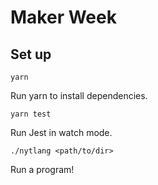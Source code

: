 # Maker Week

## Set up

`yarn`

Run yarn to install dependencies.

`yarn test`

Run Jest in watch mode.

`./nytlang <path/to/dir>`

Run a program!